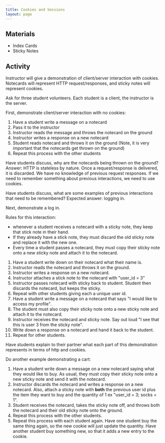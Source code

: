 ```yaml
---
title: Cookies and Sessions
layout: page
---
```


## Materials

* Index Cards
* Sticky Notes

## Activity

Instructor will give a demonstration of client/server interaction with cookies. Notecards will represent HTTP request/responses, and sticky notes will represent cookies.

Ask for three student volunteers. Each student is a client, the instructor is the server.

First, demonstrate client/server interaction with no cookies:

1. Have a student write a message on a notecard
1. Pass it to the instructor
1. Instructor reads the message and throws the notecard on the ground
1. Instructor writes a response on a new notecard
1. Student reads notecard and throws it on the ground (Note, it is very important that the notecards get thrown on the ground)
1. Repeat this process with the other students

Have students discuss, why are the notecards being thrown on the ground? Answer: HTTP is stateless by nature. Once a request/response is delivered, it is discarded. We have no knowledge of previous request responses. If we need to remember something about previous interactions, we need to use cookies.

Have students discuss, what are some examples of previous interactions that need to be remembered? Expected answer: logging in.

Next, demonstrate a log in.

Rules for this interaction:

* whenever a student receives a notecard with a sticky note, they keep that stick note in their hand.
* If they already have a stick note, they must discard the old sticky note and replace it with the new one.
* Every time a student passes a notecard, they must copy their sticky note onto a new sticky note and attach it to the notecard.

1. Have a student write down on their notecard what their name is.
1. Instructor reads the notecard and throws it on the ground.
1. Instructor writes a response on a new notecard.
1. Instructor attaches a stick note to the notecard with "user_id = 3"
1. Instructor passes notecard with sticky back to student. Student then discards the notecard, but keeps the sticky.
1. Repeat with other students giving each a unique user id.
1. Have a student write a message on a notecard that says "I would like to access my profile".
1. The student must also copy their sticky note onto a new sticky note and attach it to the notecard.
1. Instructor receives the notecard and sticky note. Say out loud "I see that this is user 3 from the sticky note".
1. Write down a response on a notecard and hand it back to the student.
1. Repeat for other students.

Have students explain to their partner what each part of this demonstration represents in terms of http and cookies.

Do another example demonstrating a cart:

1. Have a student write down a message on a new notecard saying what they would like to buy. As usual, they must copy their sticky note onto a new sticky note and send it with the notecard.
1. Instructor discards the notecard and writes a response on a new notecard. Also, attach a sticky note with **both** the previous user id plus the item they want to buy and the quantity of 1 ex "user_id = 3; socks = 1".
1. Student receives the notecard, takes the sticky note off, and throws both the notecard and their old sticky note onto the ground.
1. Repeat this process with the other students.
1. Repeat this process with each student again. Have one student buy the same thing again, so the new cookie will just update the quantity. Have another student buy something new, so that it adds a new entry to the cookie.
